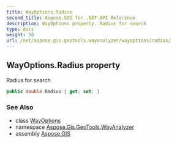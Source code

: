 ```yaml
---
title: WayOptions.Radius
second_title: Aspose.GIS for .NET API Reference
description: WayOptions property. Radius for search
type: docs
weight: 50
url: /net/aspose.gis.geotools.wayanalyzer/wayoptions/radius/
---
```

## WayOptions.Radius property

Radius for search

```csharp
public double Radius { get; set; }
```

### See Also

* class [WayOptions](../)
* namespace [Aspose.Gis.GeoTools.WayAnalyzer](../../wayoptions/)
* assembly [Aspose.GIS](../../../)


